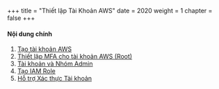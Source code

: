 +++
title = "Thiết lập Tài Khoản AWS"
date = 2020
weight = 1
chapter = false
+++

#### Nội dung chính

1. [Tạo tài khoản AWS](1-create-new-aws-account/)
2. [Thiết lập MFA cho tài khoản AWS (Root)](2-mfa-setup-for-aws-user-(root)/)
3. [Tài khoản và Nhóm Admin](3-create-admin-user-and-group/)
4. [Tạo IAM Role](4-aws-role/)
5. [Hỗ trợ Xác thực Tài khoản](3-verify-new-account/)